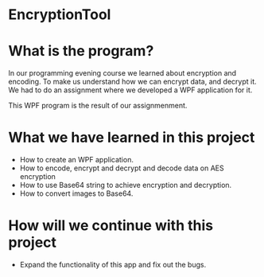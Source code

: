 # EncryptionTool

# What is the program?
In our programming evening course we learned about encryption and encoding.
To make us understand how we can encrypt data, and decrypt it. 
We had to do an assignment where we developed a WPF application for it.

This WPF program is the result of our assignmenment.


# What we have learned in this project
- How to create an WPF application.
- How to encode, encrypt and decrypt and decode data on AES encryption
- How to use Base64 string to achieve encryption and decryption.
- How to convert images to Base64.


# How will we continue with this project

- Expand the functionality of this app and fix out the bugs.
